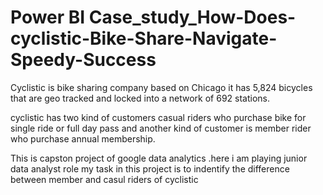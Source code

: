 # Power BI Case_study_How-Does-cyclistic-Bike-Share-Navigate-Speedy-Success

Cyclistic is bike sharing company based on Chicago it has 5,824 bicycles that are geo tracked and locked into a network of 692 stations.

cyclistic has two kind of customers casual riders who purchase bike for single ride or full day pass and another kind of customer is member rider who purchase annual membership.

This is capston project of google data analytics .here i am playing junior data analyst role my task in this project is to indentify the difference between member and casul riders of cyclistic
